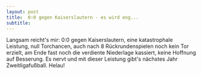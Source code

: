 ```yaml
---
layout: post
title:  0:0 gegen Kaiserslautern - es wird eng...
subtitle:  
---
```


Langsam reicht's mir: 0:0 gegen Kaiserslautern, eine katastrophale Leistung, null Torchancen, auch nach 8 Rückrundenspielen noch kein Tor erzielt, am Ende fast noch die verdiente Niederlage kassiert, keine Hoffnung auf Besserung. Es nervt und mit dieser Leistung gibt's nächstes Jahr Zweitligafußball. Helau!


